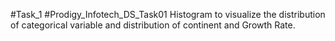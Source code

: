 #Task_1 #Prodigy_Infotech_DS_Task01
Histogram to visualize the distribution of categorical variable and distribution of continent and Growth Rate.
